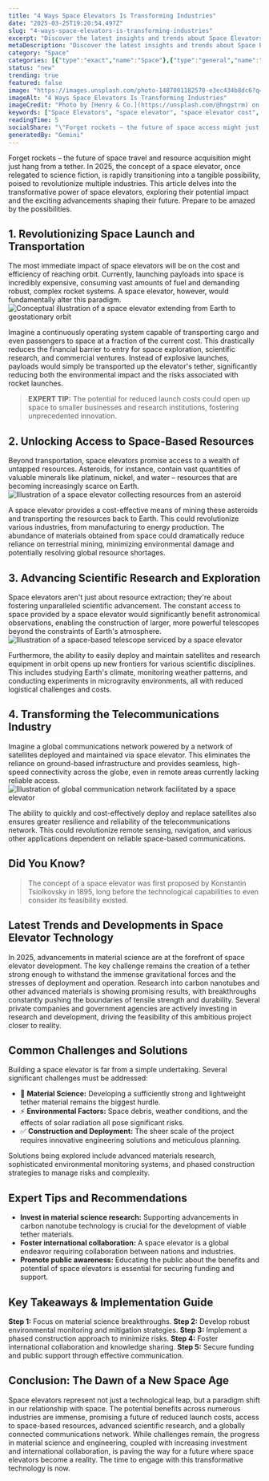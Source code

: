 ```yaml
---
title: "4 Ways Space Elevators Is Transforming Industries"
date: "2025-03-25T19:20:54.497Z"
slug: "4-ways-space-elevators-is-transforming-industries"
excerpt: "Discover the latest insights and trends about Space Elevators. This comprehensive guide covers everything you need to know about Space Elevators in 2025."
metaDescription: "Discover the latest insights and trends about Space Elevators. This comprehensive guide covers everything you need to know about Space Elevators in 2025."
category: "Space"
categories: [{"type":"exact","name":"Space"},{"type":"general","name":"Engineering"},{"type":"medium","name":"Civil Engineering"},{"type":"specific","name":"Materials Science"},{"type":"niche","name":"Carbon Nanotubes"}]
status: "new"
trending: true
featured: false
image: "https://images.unsplash.com/photo-1487001182570-e3ec434b8dc6?q=85&w=1200&fit=max&fm=webp&auto=compress"
imageAlt: "4 Ways Space Elevators Is Transforming Industries"
imageCredit: "Photo by [Henry & Co.](https://unsplash.com/@hngstrm) on Unsplash"
keywords: ["Space Elevators", "space elevator", "space elevator cost", "space elevator technology", "how does a space elevator work", "space elevator feasibility", "build a space elevator", "space elevator design", "space elevator benefits", "space elevator future"]
readingTime: 5
socialShare: "\"Forget rockets – the future of space access might just hang from a tether. Space elevators are poised to revolutionize industries and unlock unprecedented opportunities, transforming our relationship with space forever.\""
generatedBy: "Gemini"
---
```




Forget rockets – the future of space travel and resource acquisition might just hang from a tether.  In 2025, the concept of a space elevator, once relegated to science fiction, is rapidly transitioning into a tangible possibility, poised to revolutionize multiple industries. This article delves into the transformative power of space elevators, exploring their potential impact and the exciting advancements shaping their future. Prepare to be amazed by the possibilities.

## 1. Revolutionizing Space Launch and Transportation

The most immediate impact of space elevators will be on the cost and efficiency of reaching orbit.  Currently, launching payloads into space is incredibly expensive, consuming vast amounts of fuel and demanding robust, complex rocket systems.  A space elevator, however, would fundamentally alter this paradigm. ![Conceptual illustration of a space elevator extending from Earth to geostationary orbit](https://images.unsplash.com/photo-1578209733607-769bc924a9c5?q=85&w=1200&fit=max&fm=webp&auto=compress)

Imagine a continuously operating system capable of transporting cargo and even passengers to space at a fraction of the current cost.  This drastically reduces the financial barrier to entry for space exploration, scientific research, and commercial ventures.  Instead of explosive launches, payloads would simply be transported up the elevator's tether, significantly reducing both the environmental impact and the risks associated with rocket launches.

> **EXPERT TIP:** The potential for reduced launch costs could open up space to smaller businesses and research institutions, fostering unprecedented innovation.

## 2. Unlocking Access to Space-Based Resources

Beyond transportation, space elevators promise access to a wealth of untapped resources.  Asteroids, for instance, contain vast quantities of valuable minerals like platinum, nickel, and water – resources that are becoming increasingly scarce on Earth.  ![Illustration of a space elevator collecting resources from an asteroid](https://images.unsplash.com/photo-1487001182570-e3ec434b8dc6?q=85&w=1200&fit=max&fm=webp&auto=compress)

A space elevator provides a cost-effective means of mining these asteroids and transporting the resources back to Earth. This could revolutionize various industries, from manufacturing to energy production.  The abundance of materials obtained from space could dramatically reduce reliance on terrestrial mining, minimizing environmental damage and potentially resolving global resource shortages.

## 3. Advancing Scientific Research and Exploration

Space elevators aren't just about resource extraction; they're about fostering unparalleled scientific advancement.  The constant access to space provided by a space elevator would significantly benefit astronomical observations, enabling the construction of larger, more powerful telescopes beyond the constraints of Earth's atmosphere. ![Illustration of a space-based telescope serviced by a space elevator](https://images.unsplash.com/photo-1579246053048-878e7d1542df?q=85&w=1200&fit=max&fm=webp&auto=compress)

Furthermore, the ability to easily deploy and maintain satellites and research equipment in orbit opens up new frontiers for various scientific disciplines.  This includes studying Earth's climate, monitoring weather patterns, and conducting experiments in microgravity environments, all with reduced logistical challenges and costs.

## 4. Transforming the Telecommunications Industry

Imagine a global communications network powered by a network of satellites deployed and maintained via space elevator.  This eliminates the reliance on ground-based infrastructure and provides seamless, high-speed connectivity across the globe, even in remote areas currently lacking reliable access. ![Illustration of global communication network facilitated by a space elevator](https://images.unsplash.com/photo-1484589065579-248aad0d8b13?q=85&w=1200&fit=max&fm=webp&auto=compress)

The ability to quickly and cost-effectively deploy and replace satellites also ensures greater resilience and reliability of the telecommunications network.  This could revolutionize remote sensing, navigation, and various other applications dependent on reliable space-based communications.

## Did You Know?

> The concept of a space elevator was first proposed by Konstantin Tsiolkovsky in 1895, long before the technological capabilities to even consider its feasibility existed.

##  Latest Trends and Developments in Space Elevator Technology

In 2025, advancements in material science are at the forefront of space elevator development.  The key challenge remains the creation of a tether strong enough to withstand the immense gravitational forces and the stresses of deployment and operation.  Research into carbon nanotubes and other advanced materials is showing promising results, with breakthroughs constantly pushing the boundaries of tensile strength and durability.  Several private companies and government agencies are actively investing in research and development, driving the feasibility of this ambitious project closer to reality.

## Common Challenges and Solutions

Building a space elevator is far from a simple undertaking.  Several significant challenges must be addressed:

* 🔑 **Material Science:** Developing a sufficiently strong and lightweight tether material remains the biggest hurdle.
* ⚡ **Environmental Factors:**  Space debris, weather conditions, and the effects of solar radiation all pose significant risks.
* ✅ **Construction and Deployment:** The sheer scale of the project requires innovative engineering solutions and meticulous planning.

Solutions being explored include advanced materials research, sophisticated environmental monitoring systems, and phased construction strategies to manage risks and complexity.

## Expert Tips and Recommendations

* **Invest in material science research:**  Supporting advancements in carbon nanotube technology is crucial for the development of viable tether materials.
* **Foster international collaboration:**  A space elevator is a global endeavor requiring collaboration between nations and industries.
* **Promote public awareness:**  Educating the public about the benefits and potential of space elevators is essential for securing funding and support.

## Key Takeaways & Implementation Guide

**Step 1:** Focus on material science breakthroughs.
**Step 2:** Develop robust environmental monitoring and mitigation strategies.
**Step 3:** Implement a phased construction approach to minimize risks.
**Step 4:** Foster international collaboration and knowledge sharing.
**Step 5:** Secure funding and public support through effective communication.

## Conclusion: The Dawn of a New Space Age

Space elevators represent not just a technological leap, but a paradigm shift in our relationship with space.  The potential benefits across numerous industries are immense, promising a future of reduced launch costs, access to space-based resources, advanced scientific research, and a globally connected communications network. While challenges remain, the progress in material science and engineering, coupled with increasing investment and international collaboration, is paving the way for a future where space elevators become a reality.  The time to engage with this transformative technology is now.

